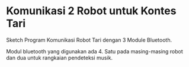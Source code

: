 # Komunikasi 2 Robot untuk Kontes Tari
Sketch Program Komunikasi Robot Tari dengan 3 Module Bluetooth.

Modul bluetooth yang digunakan ada 4. Satu pada masing-masing robot dan dua untuk rangkaian pendeteksi musik.
